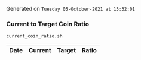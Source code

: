 Generated on `Tuesday 05-October-2021 at 15:32:01`

### Current to Target Coin Ratio
`current_coin_ratio.sh`

Date|Current|Target|Ratio
---|---|---|---
